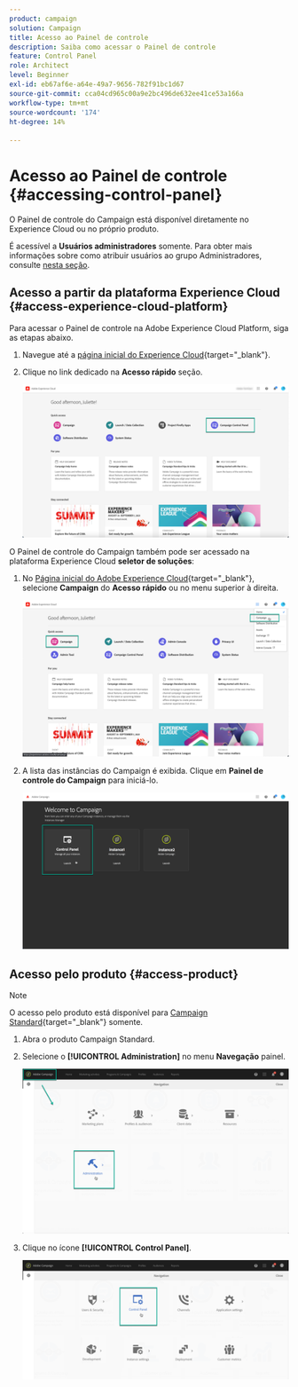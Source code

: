```yaml
---
product: campaign
solution: Campaign
title: Acesso ao Painel de controle
description: Saiba como acessar o Painel de controle
feature: Control Panel
role: Architect
level: Beginner
exl-id: eb67af6e-a64e-49a7-9656-782f91bc1d67
source-git-commit: cca04cd965c00a9e2bc496de632ee41ce53a166a
workflow-type: tm+mt
source-wordcount: '174'
ht-degree: 14%

---
```


# Acesso ao Painel de controle {#accessing-control-panel}

O Painel de controle do Campaign está disponível diretamente no Experience Cloud ou no próprio produto.

É acessível a **Usuários administradores** somente. Para obter mais informações sobre como atribuir usuários ao grupo Administradores, consulte [nesta seção](../../discover/using/managing-permissions.md).

## Acesso a partir da plataforma Experience Cloud {#access-experience-cloud-platform}

Para acessar o Painel de controle na Adobe Experience Cloud Platform, siga as etapas abaixo.

1. Navegue até a [página inicial do Experience Cloud](https://experiencecloud.adobe.com/){target="_blank"}.

1. Clique no link dedicado na **Acesso rápido** seção.

   ![](assets/do-not-localize/quickaccess.png)

O Painel de controle do Campaign também pode ser acessado na plataforma Experience Cloud **seletor de soluções**:

1. No [Página inicial do Adobe Experience Cloud](https://experiencecloud.adobe.com/){target="_blank"}, selecione **Campaign** do **Acesso rápido** ou no menu superior à direita.

   ![](assets/do-not-localize/control_panel_access1.png)

1. A lista das instâncias do Campaign é exibida. Clique em **Painel de controle do Campaign** para iniciá-lo.

   ![](assets/do-not-localize/control_panel_access2.png)

## Acesso pelo produto {#access-product}

>[!NOTE]
>
>O acesso pelo produto está disponível para [Campaign Standard](https://experienceleague.adobe.com/docs/campaign-standard/using/campaign-standard-home.html?lang=pt-BR){target="_blank"} somente.

1. Abra o produto Campaign Standard.

1. Selecione o **[!UICONTROL Administration]** no menu **Navegação** painel.

   ![](assets/control_panel_access3.png)

1. Clique no ícone **[!UICONTROL Control Panel]**.

   ![](assets/control_panel_access4.png)
